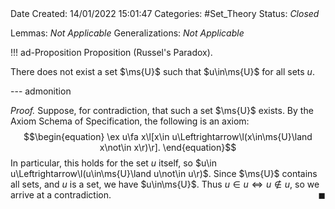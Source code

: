 <br />
<br />

Date Created: 14/01/2022 15:01:47
Categories: #Set_Theory
Status: _Closed_
 
Lemmas: _Not Applicable_
Generalizations: _Not Applicable_

!!! ad-Proposition Proposition (Russel's Paradox).

There does not exist a set $\ms{U}$ such that $u\in\ms{U}$ for all sets $u$.

--- admonition

_Proof._ Suppose, for contradiction, that such a set $\ms{U}$ exists. By the Axiom Schema of Specification, the following is an axiom:
$$\begin{equation}
    \ex u\fa x\l[x\in u\Leftrightarrow\l(x\in\ms{U}\land x\not\in x\r)\r].
\end{equation}$$
In particular, this holds for the set $u$ itself, so $u\in u\Leftrightarrow\l(u\in\ms{U}\land u\not\in u\r)$. Since $\ms{U}$ contains all sets, and $u$ is a set, we have $u\in\ms{U}$. Thus $u\in u\Leftrightarrow u\not\in u$, so we arrive at a contradiction.<span style="float:right;">$\blacksquare$</span>
